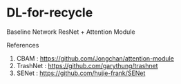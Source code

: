 # DL-for-recycle
Baseline Network ResNet + Attention Module

References
1. CBAM : https://github.com/Jongchan/attention-module
2. TrashNet : https://github.com/garythung/trashnet
3. SENet : https://github.com/hujie-frank/SENet
